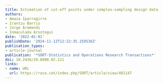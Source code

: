 ```yaml
---
title: Estimation of cut-off points under complex-sampling design data
authors:
- Amaia Iparragirre
- Irantzu Barrio
- Jorge Aramendi
- Inmaculada Arostegui
date: '2022-01-01'
publishDate: '2024-11-12T12:22:35.259536Z'
publication_types:
- article-journal
publication: '*SORT-Statistics and Operations Research Transactions*'
doi: 10.2436/20.8080.02.121
links:
- name: URL
  url: https://raco.cat/index.php/SORT/article/view/401147
---
```


